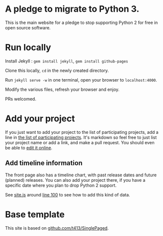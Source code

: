# A pledge to migrate to Python 3.

This is the main website for a pledge to stop supporting Python 2 for free in
open source software.

# Run locally

Install Jekyll : `gem install jekyll`, `gem install github-pages`

Clone this locally, `cd` in the newly created directory.

Run `jekyll serve -w` in one terminal, open your browser to `localhost:4000`.

Modify the various files, refresh your browser and enjoy.

PRs welcomed.

# Add your project

If you just want to add your project to the list of participating projects, add
a line in [the list of participating projects](_sections/30-projects.md). It's
markdown so feel free to just list your project name or add a link, and make a
pull request. You should even be able to [edit it
online](https://github.com/python3statement/python3statement.github.io/edit/master/_sections/30-projects.md).

## Add timeline information

The front page also has a timeline chart, with past release dates and future
(planned) releases. You can also add your project there, if you have a specific
date where you plan to drop Python 2 support.

See [site.js](site.js) around [line
100](https://github.com/python3statement/python3statement.github.io/blob/master/site.js#L103)
to see how to add this kind of data.

# Base template

This site is based on
[github.com/t413/SinglePaged](https://github.com/t413/SinglePaged).
